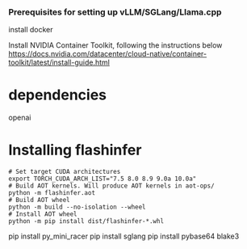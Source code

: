 

### Prerequisites for setting up vLLM/SGLang/Llama.cpp

install docker

Install NVIDIA Container Toolkit,
following the instructions below
https://docs.nvidia.com/datacenter/cloud-native/container-toolkit/latest/install-guide.html





# dependencies
openai




# Installing flashinfer
```
# Set target CUDA architectures
export TORCH_CUDA_ARCH_LIST="7.5 8.0 8.9 9.0a 10.0a"
# Build AOT kernels. Will produce AOT kernels in aot-ops/
python -m flashinfer.aot
# Build AOT wheel
python -m build --no-isolation --wheel
# Install AOT wheel
python -m pip install dist/flashinfer-*.whl
```


pip install py_mini_racer
pip install sglang
pip install pybase64
blake3